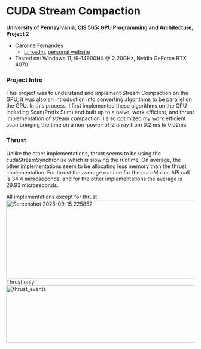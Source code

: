 CUDA Stream Compaction
======================

**University of Pennsylvania, CIS 565: GPU Programming and Architecture, Project 2**

* Caroline Fernandes
  * [LinkedIn](https://www.linkedin.com/in/caroline-fernandes-0-/), [personal website](https://0cfernandes00.wixsite.com/visualfx)
* Tested on: Windows 11, i9-14900HX @ 2.20GHz, Nvidia GeForce RTX 4070

### Project Intro

This project was to understand and implement Stream Compaction on the GPU, it was also an introduction into converting algorithms to be parallel on the GPU.
In this process, I first implemented these algorithms on the CPU including Scan(Prefix Sum) and built up to a naive, work efficient, and thrust implementation of stream compaction.
I also optimized my work efficient scan bringing the time on a non-power-of-2 array from 0.2 ms to 0.02ms



### Thrust

Unlike the other implementations, thrust seems to be using the cudaStreamSynchronize which is slowing the runtime. On average, the other implementations seem to be allocating less memory than the thrust implementation. For thrust the average runtime for the cudaMalloc API call is 34.4 microseconds, and for the other implementations the average is 29.93 microseconds.

All implementations except for thrust
<img width="1062" height="211" alt="Screenshot 2025-09-15 225852" src="https://github.com/user-attachments/assets/86d45f3b-9953-4124-9617-3003d034e566" />
Thrust only
<img width="1073" height="155" alt="thrust_events" src="https://github.com/user-attachments/assets/3a834ca3-0f78-4976-9f9a-edb974cb2ea5" />
